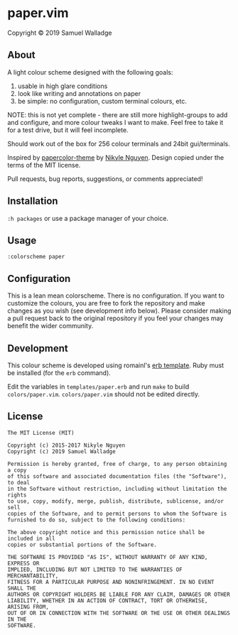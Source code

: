 
# paper.vim

Copyright © 2019 Samuel Walladge


## About

A light colour scheme designed with the following goals:

1. usable in high glare conditions
2. look like writing and annotations on paper
3. be simple: no configuration, custom terminal colours, etc.

NOTE: this is not yet complete - there are still more highlight-groups to add
and configure, and more colour tweaks I want to make. Feel free to take it for
a test drive, but it will feel incomplete.

Should work out of the box for 256 colour terminals and 24bit gui/terminals.

Inspired by [papercolor-theme](https://github.com/NLKNguyen/papercolor-theme)
by [Nikyle Nguyen](https://github.com/NLKNguyen). Design copied under the terms
of the MIT license.

Pull requests, bug reports, suggestions, or comments appreciated!


## Installation

`:h packages` or use a package manager of your choice.


## Usage

```
:colorscheme paper
```


## Configuration

This is a lean mean colorscheme. There is no configuration. If you want to
customize the colours, you are free to fork the repository and make changes as
you wish (see development info below). Please consider making a pull request
back to the original repository if you feel your changes may benefit the wider
community.


## Development

This colour scheme is developed using romainl's [erb
template](https://gist.github.com/romainl/5cd2f4ec222805f49eca). Ruby must be
installed (for the `erb` command).

Edit the variables in `templates/paper.erb` and run `make` to build
`colors/paper.vim`. `colors/paper.vim` should not be edited directly.



## License

```
The MIT License (MIT)

Copyright (c) 2015-2017 Nikyle Nguyen
Copyright (c) 2019 Samuel Walladge

Permission is hereby granted, free of charge, to any person obtaining a copy
of this software and associated documentation files (the "Software"), to deal
in the Software without restriction, including without limitation the rights
to use, copy, modify, merge, publish, distribute, sublicense, and/or sell
copies of the Software, and to permit persons to whom the Software is
furnished to do so, subject to the following conditions:

The above copyright notice and this permission notice shall be included in all
copies or substantial portions of the Software.

THE SOFTWARE IS PROVIDED "AS IS", WITHOUT WARRANTY OF ANY KIND, EXPRESS OR
IMPLIED, INCLUDING BUT NOT LIMITED TO THE WARRANTIES OF MERCHANTABILITY,
FITNESS FOR A PARTICULAR PURPOSE AND NONINFRINGEMENT. IN NO EVENT SHALL THE
AUTHORS OR COPYRIGHT HOLDERS BE LIABLE FOR ANY CLAIM, DAMAGES OR OTHER
LIABILITY, WHETHER IN AN ACTION OF CONTRACT, TORT OR OTHERWISE, ARISING FROM,
OUT OF OR IN CONNECTION WITH THE SOFTWARE OR THE USE OR OTHER DEALINGS IN THE
SOFTWARE.
```
